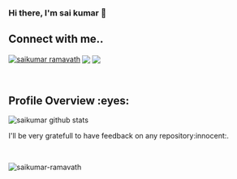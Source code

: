 ### Hi there, I'm sai kumar 👋

<!--
**saikumar-ramavath/saikumar-ramavath** is a ✨ _special_ ✨ repository because its `README.md` (this file) appears on your GitHub profile.

Here are some ideas to get you started:

- 🔭 I’m currently working on ...
- 🌱 I’m currently learning ...
- 👯 I’m looking to collaborate on ...
- 🤔 I’m looking for help with ...
- 💬 Ask me about ...
- 📫 How to reach me: ...
- 😄 Pronouns: ...
- ⚡ Fun fact: ...
-->


<p align="left">
  <h2 align="left">Connect with me..</h2>
  <a href="https://www.linkedin.com/in/sai-kumar-ramavath-18a304199/" target="blank"><img align="center" src="https://img.shields.io/badge/LinkedIn-0077B5?style=for-the-badge&logo=linkedin&logoColor=white" alt="saikumar ramavath"/></a>
  <a href="https://www.gmail.com" target="blank"><img align="center" src="https://img.shields.io/badge/Gmail-D14836?style=for-the-badge&logo=gmail&logoColor=white"/></a>
  <a href="https://www.instagram.com/saikumar_ramavath/" target="blank"><img align="center" src="https://img.shields.io/badge/Instagram-E4405F?style=for-the-badge&logo=instagram&logoColor=white"/></a>  
  </p>
  <br>
<h2>Profile Overview :eyes: </h2>
<img align="center" alt="saikumar github stats" src = "https://github-readme-stats.vercel.app/api?username=saikumar-ramavath&show_icons=true&theme=radical" />
<br >

<p>I'll be very gratefull to have feedback on any repository:innocent:.</p>

<br>

<p align="left"> <img src="https://komarev.com/ghpvc/?username=saikumar-ramavath&label=Profile%20views&color=0e75b6&style=flat" alt="saikumar-ramavath" /> </p>

